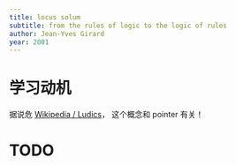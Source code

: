 ```yaml
---
title: locus solum
subtitle: from the rules of logic to the logic of rules
author: Jean-Yves Girard
year: 2001
---
```


# 学习动机

据说危 [Wikipedia / Ludics](https://en.wikipedia.org/wiki/Ludics)，
这个概念和 pointer 有关！

# TODO
